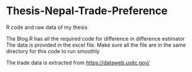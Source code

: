 # Thesis-Nepal-Trade-Preference
R code and raw data of my thesis

The Blog.R has all the required code for difference in difference estimator
The data is provided in the excel file. 
Make sure all the file are in the same directory for this code to run smoothly

The trade data is extracted from  https://dataweb.usitc.gov/ 

